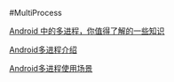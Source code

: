 #MultiProcess

[Android 中的多进程，你值得了解的一些知识](https://yifeng.studio/2017/06/16/android-multi-process-things/)

[Android多进程介绍](http://blog.spinytech.com/2016/11/15/android_multiple_process/)

[Android多进程使用场景](http://blog.spinytech.com/2016/11/17/android_multiple_process_usage_scenario/)


